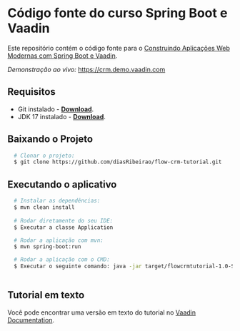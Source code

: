 # Código fonte do curso Spring Boot e Vaadin

Este repositório contém o código fonte para o [Construindo Aplicações Web Modernas com Spring Boot e Vaadin](https://vaadin.com/docs/latest/flow/tutorials/in-depth-course).

*Demonstração ao vivo:* https://crm.demo.vaadin.com

## Requisitos
- Git instalado - [**Download**](https://git-scm.com/downloads).
- JDK 17 instalado - [**Download**](https://www.oracle.com/java/technologies/javase/jdk17-archive-downloads.html).

## Baixando o Projeto
``` bash
  # Clonar o projeto:
  $ git clone https://github.com/diasRibeirao/flow-crm-tutorial.git
```

## Executando o aplicativo
```bash
  # Instalar as dependências:
  $ mvn clean install 
  
  # Rodar diretamente do seu IDE:
  $ Executar a classe Application

  # Rodar a aplicação com mvn:
  $ mvn spring-boot:run

  # Rodar a aplicação com o CMD:
  $ Executar o seguinte comando: java -jar target/flowcrmtutorial-1.0-SNAPSHOT.jar
  
```
## Tutorial em texto
Você pode encontrar uma versão em texto do tutorial no [Vaadin Documentation](https://vaadin.com/docs/latest/flow/tutorials/in-depth-course).
